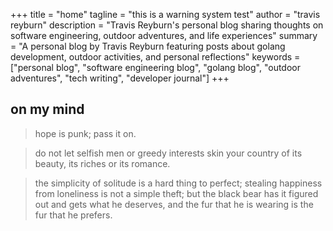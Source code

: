 +++
title = "home"
tagline = "this is a warning system test"
author = "travis reyburn"
description = "Travis Reyburn's personal blog sharing thoughts on software engineering, outdoor adventures, and life experiences"
summary = "A personal blog by Travis Reyburn featuring posts about golang development, outdoor activities, and personal reflections"
keywords = ["personal blog", "software engineering blog", "golang blog", "outdoor adventures", "tech writing", "developer journal"]
+++

## on my mind

> hope is punk; pass it on.

> do not let selfish men or greedy interests skin your country of its beauty, its riches or its romance.

> the simplicity of solitude is a hard thing to perfect;
> stealing happiness from loneliness is not a simple theft;
> but the black bear has it figured out and gets what he deserves,
> and the fur that he is wearing is the fur that he prefers.
